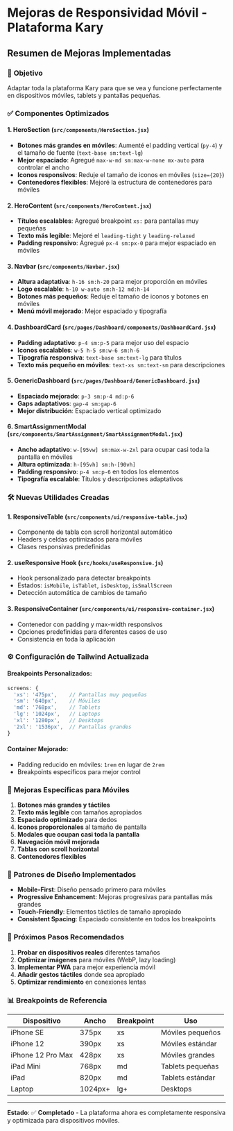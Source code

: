 # Mejoras de Responsividad Móvil - Plataforma Kary

## Resumen de Mejoras Implementadas

### 🎯 **Objetivo**
Adaptar toda la plataforma Kary para que se vea y funcione perfectamente en dispositivos móviles, tablets y pantallas pequeñas.

### ✅ **Componentes Optimizados**

#### 1. **HeroSection** (`src/components/HeroSection.jsx`)
- **Botones más grandes en móviles**: Aumenté el padding vertical (`py-4`) y el tamaño de fuente (`text-base sm:text-lg`)
- **Mejor espaciado**: Agregué `max-w-md sm:max-w-none mx-auto` para controlar el ancho
- **Iconos responsivos**: Reduje el tamaño de iconos en móviles (`size={20}`)
- **Contenedores flexibles**: Mejoré la estructura de contenedores para móviles

#### 2. **HeroContent** (`src/components/HeroContent.jsx`)
- **Títulos escalables**: Agregué breakpoint `xs:` para pantallas muy pequeñas
- **Texto más legible**: Mejoré el `leading-tight` y `leading-relaxed`
- **Padding responsivo**: Agregué `px-4 sm:px-0` para mejor espaciado en móviles

#### 3. **Navbar** (`src/components/Navbar.jsx`)
- **Altura adaptativa**: `h-16 sm:h-20` para mejor proporción en móviles
- **Logo escalable**: `h-10 w-auto sm:h-12 md:h-14`
- **Botones más pequeños**: Reduje el tamaño de iconos y botones en móviles
- **Menú móvil mejorado**: Mejor espaciado y tipografía

#### 4. **DashboardCard** (`src/pages/Dashboard/components/DashboardCard.jsx`)
- **Padding adaptativo**: `p-4 sm:p-5` para mejor uso del espacio
- **Iconos escalables**: `w-5 h-5 sm:w-6 sm:h-6`
- **Tipografía responsiva**: `text-base sm:text-lg` para títulos
- **Texto más pequeño en móviles**: `text-xs sm:text-sm` para descripciones

#### 5. **GenericDashboard** (`src/pages/Dashboard/GenericDashboard.jsx`)
- **Espaciado mejorado**: `p-3 sm:p-4 md:p-6`
- **Gaps adaptativos**: `gap-4 sm:gap-6`
- **Mejor distribución**: Espaciado vertical optimizado

#### 6. **SmartAssignmentModal** (`src/components/SmartAssignment/SmartAssignmentModal.jsx`)
- **Ancho adaptativo**: `w-[95vw] sm:max-w-2xl` para ocupar casi toda la pantalla en móviles
- **Altura optimizada**: `h-[95vh] sm:h-[90vh]`
- **Padding responsivo**: `p-4 sm:p-6` en todos los elementos
- **Tipografía escalable**: Títulos y descripciones adaptativos

### 🛠️ **Nuevas Utilidades Creadas**

#### 1. **ResponsiveTable** (`src/components/ui/responsive-table.jsx`)
- Componente de tabla con scroll horizontal automático
- Headers y celdas optimizados para móviles
- Clases responsivas predefinidas

#### 2. **useResponsive Hook** (`src/hooks/useResponsive.js`)
- Hook personalizado para detectar breakpoints
- Estados: `isMobile`, `isTablet`, `isDesktop`, `isSmallScreen`
- Detección automática de cambios de tamaño

#### 3. **ResponsiveContainer** (`src/components/ui/responsive-container.jsx`)
- Contenedor con padding y max-width responsivos
- Opciones predefinidas para diferentes casos de uso
- Consistencia en toda la aplicación

### ⚙️ **Configuración de Tailwind Actualizada**

#### Breakpoints Personalizados:
```javascript
screens: {
  'xs': '475px',    // Pantallas muy pequeñas
  'sm': '640px',    // Móviles
  'md': '768px',    // Tablets
  'lg': '1024px',   // Laptops
  'xl': '1280px',   // Desktops
  '2xl': '1536px',  // Pantallas grandes
}
```

#### Container Mejorado:
- Padding reducido en móviles: `1rem` en lugar de `2rem`
- Breakpoints específicos para mejor control

### 📱 **Mejoras Específicas para Móviles**

1. **Botones más grandes y táctiles**
2. **Texto más legible** con tamaños apropiados
3. **Espaciado optimizado** para dedos
4. **Iconos proporcionales** al tamaño de pantalla
5. **Modales que ocupan casi toda la pantalla**
6. **Navegación móvil mejorada**
7. **Tablas con scroll horizontal**
8. **Contenedores flexibles**

### 🎨 **Patrones de Diseño Implementados**

- **Mobile-First**: Diseño pensado primero para móviles
- **Progressive Enhancement**: Mejoras progresivas para pantallas más grandes
- **Touch-Friendly**: Elementos táctiles de tamaño apropiado
- **Consistent Spacing**: Espaciado consistente en todos los breakpoints

### 🚀 **Próximos Pasos Recomendados**

1. **Probar en dispositivos reales** diferentes tamaños
2. **Optimizar imágenes** para móviles (WebP, lazy loading)
3. **Implementar PWA** para mejor experiencia móvil
4. **Añadir gestos táctiles** donde sea apropiado
5. **Optimizar rendimiento** en conexiones lentas

### 📊 **Breakpoints de Referencia**

| Dispositivo | Ancho | Breakpoint | Uso |
|-------------|-------|------------|-----|
| iPhone SE | 375px | xs | Móviles pequeños |
| iPhone 12 | 390px | xs | Móviles estándar |
| iPhone 12 Pro Max | 428px | xs | Móviles grandes |
| iPad Mini | 768px | md | Tablets pequeñas |
| iPad | 820px | md | Tablets estándar |
| Laptop | 1024px+ | lg+ | Desktops |

---

**Estado**: ✅ **Completado** - La plataforma ahora es completamente responsiva y optimizada para dispositivos móviles.
